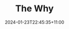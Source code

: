 ---
title: "The Why"
date: "2024-01-23T22:45:35+11:00"
series: ["Wordpress to Hugo migration"]
series_order: 2
categories: 
  - "system-administration"
  - "tech"
tags: 
  - "sysadmin"
  - "technology"
  - "hugo"
  - "wordpress"
  - "azure"
  - "static web app"
coverImage:
draft: true
---